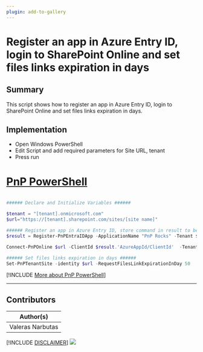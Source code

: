 ```yaml
---
plugin: add-to-gallery
---
```


# Register an app in Azure Entry ID, login to SharePoint Online and set files links expiration in days

## Summary

This script shows how to register an app in Azure Entry ID, login to SharePoint Online and set files links expiration in days.

## Implementation

- Open Windows PowerShell
- Edit Script and add required parameters for Site URL, tenant
- Press run

# [PnP PowerShell](#tab/pnpps)
```powershell

###### Declare and Initialize Variables ######  

$tenant = "[tenant].onmicrosoft.com"
$url="https://[tenant].sharepoint.com/sites/[site name]"

###### Register an app in Azure Entry ID, store command in result to be able access certificate ######
$result = Register-PnPEntraIDApp -ApplicationName "PnP Rocks" -Tenant $tenant -interactive

Connect-PnPOnline $url -ClientId $result.'AzureAppId/ClientId'  -Tenant $tenant -CertificatePath $result.'Pfx file'

###### Set files links expiration in days ######
Set-PnPTenantSite -identity $url -RequestFilesLinkExpirationInDay 50

```
[!INCLUDE [More about PnP PowerShell](../../docfx/includes/MORE-PNPPS.md)]


***

## Contributors

| Author(s) |
|-----------|
| Valeras Narbutas |

[!INCLUDE [DISCLAIMER](../../docfx/includes/DISCLAIMER.md)]
<img src="https://m365-visitor-stats.azurewebsites.net/script-samples/scripts/spo-register-app-login-using-app" aria-hidden="true" />
